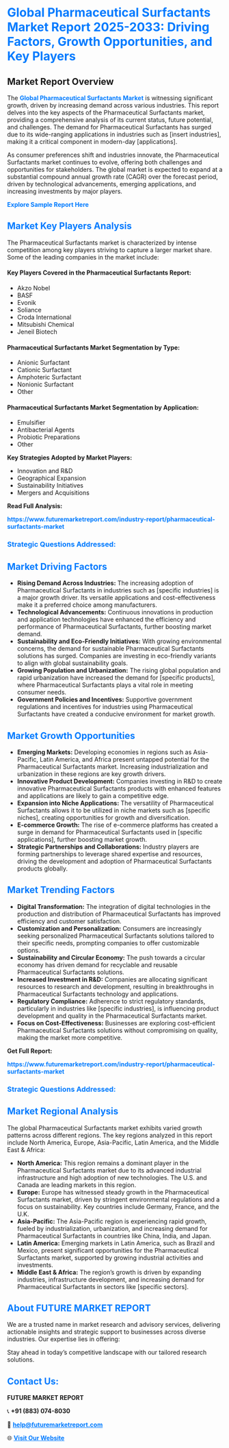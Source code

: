 <h1 style="color: #007BFF;">Global Pharmaceutical Surfactants Market Report 2025-2033: Driving Factors, Growth Opportunities, and Key Players</h1>

<section id="overview">
<h2>Market Report Overview</h2>
<p>The <a href="https://www.futuremarketreport.com/industry-report/pharmaceutical-surfactants-market" style="color: #007BFF; text-decoration: none;"><strong>Global Pharmaceutical Surfactants Market</strong></a> is witnessing significant growth, driven by increasing demand across various industries. This report delves into the key aspects of the Pharmaceutical Surfactants market, providing a comprehensive analysis of its current status, future potential, and challenges. The demand for Pharmaceutical Surfactants has surged due to its wide-ranging applications in industries such as [insert industries], making it a critical component in modern-day [applications].</p>
<p>As consumer preferences shift and industries innovate, the Pharmaceutical Surfactants market continues to evolve, offering both challenges and opportunities for stakeholders. The global market is expected to expand at a substantial compound annual growth rate (CAGR) over the forecast period, driven by technological advancements, emerging applications, and increasing investments by major players.</p>
</section>

<section id="overview">
<p><a href="https://www.futuremarketreport.com/request-sample/reportId=78044" style="color: #007BFF; text-decoration: none;"><strong>Explore Sample Report Here</strong></a></p>
</section>

<section id="key-players">
<h2 style="color: #007BFF;">Market Key Players Analysis</h2>
<p>The Pharmaceutical Surfactants market is characterized by intense competition among key players striving to capture a larger market share. Some of the leading companies in the market include:</p>
<h4>Key Players Covered in the Pharmaceutical Surfactants Report:</h4>
<ul><li>Akzo Nobel</li><li>BASF</li><li>Evonik</li><li>Soliance</li><li>Croda International</li><li>Mitsubishi Chemical</li><li>Jeneil Biotech</li></ul>
<h4>Pharmaceutical Surfactants Market Segmentation by Type:</h4>
<ul><li>Anionic Surfactant</li><li>Cationic Surfactant</li><li>Amphoteric Surfactant</li><li>Nonionic Surfactant</li><li>Other</li></ul>

<h4>Pharmaceutical Surfactants Market Segmentation by Application:</h4>
<ul><li>Emulsifier</li><li>Antibacterial Agents</li><li>Probiotic Preparations</li><li>Other</li></ul>
<p><strong>Key Strategies Adopted by Market Players:</strong></p>
<ul>
<li>Innovation and R&D</li>
<li>Geographical Expansion</li>
<li>Sustainability Initiatives</li>
<li>Mergers and Acquisitions</li>
</ul>
</section>

<section>
<p><strong>Read Full Analysis: </strong></p><a href="https://www.futuremarketreport.com/industry-report/pharmaceutical-surfactants-market" style="color: #007BFF; text-decoration: none;"><strong>https://www.futuremarketreport.com/industry-report/pharmaceutical-surfactants-market</strong></a>
<h3 style="color: #007BFF;">Strategic Questions Addressed:</h3>
</section>

<section id="driving-factors">
<h2 style="color: #007BFF;">Market Driving Factors</h2>
<ul>
<li><strong>Rising Demand Across Industries:</strong> The increasing adoption of Pharmaceutical Surfactants in industries such as [specific industries] is a major growth driver. Its versatile applications and cost-effectiveness make it a preferred choice among manufacturers.</li>
<li><strong>Technological Advancements:</strong> Continuous innovations in production and application technologies have enhanced the efficiency and performance of Pharmaceutical Surfactants, further boosting market demand.</li>
<li><strong>Sustainability and Eco-Friendly Initiatives:</strong> With growing environmental concerns, the demand for sustainable Pharmaceutical Surfactants solutions has surged. Companies are investing in eco-friendly variants to align with global sustainability goals.</li>
<li><strong>Growing Population and Urbanization:</strong> The rising global population and rapid urbanization have increased the demand for [specific products], where Pharmaceutical Surfactants plays a vital role in meeting consumer needs.</li>
<li><strong>Government Policies and Incentives:</strong> Supportive government regulations and incentives for industries using Pharmaceutical Surfactants have created a conducive environment for market growth.</li>
</ul>
</section>

<section id="growth-opportunities">
<h2 style="color: #007BFF;">Market Growth Opportunities</h2>
<ul>
<li><strong>Emerging Markets:</strong> Developing economies in regions such as Asia-Pacific, Latin America, and Africa present untapped potential for the Pharmaceutical Surfactants market. Increasing industrialization and urbanization in these regions are key growth drivers.</li>
<li><strong>Innovative Product Development:</strong> Companies investing in R&D to create innovative Pharmaceutical Surfactants products with enhanced features and applications are likely to gain a competitive edge.</li>
<li><strong>Expansion into Niche Applications:</strong> The versatility of Pharmaceutical Surfactants allows it to be utilized in niche markets such as [specific niches], creating opportunities for growth and diversification.</li>
<li><strong>E-commerce Growth:</strong> The rise of e-commerce platforms has created a surge in demand for Pharmaceutical Surfactants used in [specific applications], further boosting market growth.</li>
<li><strong>Strategic Partnerships and Collaborations:</strong> Industry players are forming partnerships to leverage shared expertise and resources, driving the development and adoption of Pharmaceutical Surfactants products globally.</li>
</ul>
</section>

<section id="trending-factors">
<h2 style="color: #007BFF;">Market Trending Factors</h2>
<ul>
<li><strong>Digital Transformation:</strong> The integration of digital technologies in the production and distribution of Pharmaceutical Surfactants has improved efficiency and customer satisfaction.</li>
<li><strong>Customization and Personalization:</strong> Consumers are increasingly seeking personalized Pharmaceutical Surfactants solutions tailored to their specific needs, prompting companies to offer customizable options.</li>
<li><strong>Sustainability and Circular Economy:</strong> The push towards a circular economy has driven demand for recyclable and reusable Pharmaceutical Surfactants solutions.</li>
<li><strong>Increased Investment in R&D:</strong> Companies are allocating significant resources to research and development, resulting in breakthroughs in Pharmaceutical Surfactants technology and applications.</li>
<li><strong>Regulatory Compliance:</strong> Adherence to strict regulatory standards, particularly in industries like [specific industries], is influencing product development and quality in the Pharmaceutical Surfactants market.</li>
<li><strong>Focus on Cost-Effectiveness:</strong> Businesses are exploring cost-efficient Pharmaceutical Surfactants solutions without compromising on quality, making the market more competitive.</li>
</ul>
</section>

<section>
<p><strong>Get Full Report: </strong></p><a href="https://www.futuremarketreport.com/industry-report/pharmaceutical-surfactants-market" style="color: #007BFF; text-decoration: none;"><strong>https://www.futuremarketreport.com/industry-report/pharmaceutical-surfactants-market</strong></a>
<h3 style="color: #007BFF;">Strategic Questions Addressed:</h3>
</section>


<section id="regional-analysis">
<h2 style="color: #007BFF;">Market Regional Analysis</h2>
<p>The global Pharmaceutical Surfactants market exhibits varied growth patterns across different regions. The key regions analyzed in this report include North America, Europe, Asia-Pacific, Latin America, and the Middle East & Africa:</p>
<ul>
<li><strong>North America:</strong> This region remains a dominant player in the Pharmaceutical Surfactants market due to its advanced industrial infrastructure and high adoption of new technologies. The U.S. and Canada are leading markets in this region.</li>
<li><strong>Europe:</strong> Europe has witnessed steady growth in the Pharmaceutical Surfactants market, driven by stringent environmental regulations and a focus on sustainability. Key countries include Germany, France, and the U.K.</li>
<li><strong>Asia-Pacific:</strong> The Asia-Pacific region is experiencing rapid growth, fueled by industrialization, urbanization, and increasing demand for Pharmaceutical Surfactants in countries like China, India, and Japan.</li>
<li><strong>Latin America:</strong> Emerging markets in Latin America, such as Brazil and Mexico, present significant opportunities for the Pharmaceutical Surfactants market, supported by growing industrial activities and investments.</li>
<li><strong>Middle East & Africa:</strong> The region’s growth is driven by expanding industries, infrastructure development, and increasing demand for Pharmaceutical Surfactants in sectors like [specific sectors].</li>
</ul>
</section>

<footer>
<h2 style="color: #007BFF;">About FUTURE MARKET REPORT</h2>
<p>We are a trusted name in market research and advisory services, delivering actionable insights and strategic support to businesses across diverse industries. Our expertise lies in offering:</p>

<p>Stay ahead in today’s competitive landscape with our tailored research solutions.</p>

<h2 style="color: #007BFF;">Contact Us:</h2>
<p><strong>FUTURE MARKET REPORT</strong></p>
<p>📞 <strong>+91 (883) 074-8030</strong></p>
<p>📧 <strong><a href="mailto:help@futuremarketreport.com" style="color: #007BFF;">help@futuremarketreport.com</a></strong></p>
<p>🌐 <strong><a href="https://www.futuremarketreport.com/" style="color: #007BFF;">Visit Our Website</a></strong></p>
</footer>